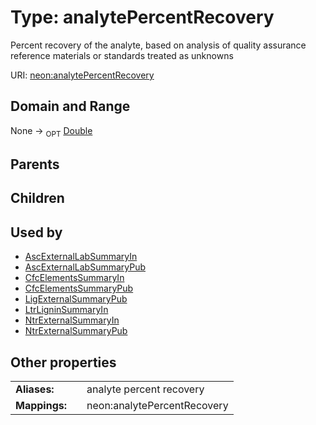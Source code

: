 
# Type: analytePercentRecovery


Percent recovery of the analyte, based on analysis of quality assurance reference materials or standards treated as unknowns

URI: [neon:analytePercentRecovery](https://data.neonscience.org/analytePercentRecovery)


## Domain and Range

None ->  <sub>OPT</sub> [Double](types/Double.md)

## Parents


## Children


## Used by

 * [AscExternalLabSummaryIn](AscExternalLabSummaryIn.md)
 * [AscExternalLabSummaryPub](AscExternalLabSummaryPub.md)
 * [CfcElementsSummaryIn](CfcElementsSummaryIn.md)
 * [CfcElementsSummaryPub](CfcElementsSummaryPub.md)
 * [LigExternalSummaryPub](LigExternalSummaryPub.md)
 * [LtrLigninSummaryIn](LtrLigninSummaryIn.md)
 * [NtrExternalSummaryIn](NtrExternalSummaryIn.md)
 * [NtrExternalSummaryPub](NtrExternalSummaryPub.md)

## Other properties

|  |  |  |
| --- | --- | --- |
| **Aliases:** | | analyte percent recovery |
| **Mappings:** | | neon:analytePercentRecovery |

